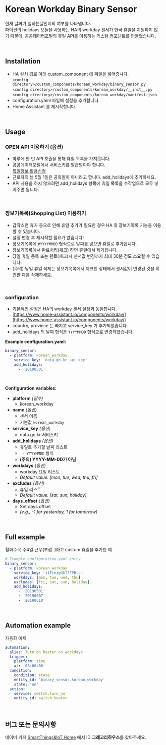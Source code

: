 # Korean Workday Binary Sensor



현재 날짜가 일하는날인지의 여부를 나타냅니다. \
파이썬의 holidays 모듈을 사용하는 HA의 workday 센서가 한국 휴일을 지원하지 않기 때문에, 공공데이터포털의 휴일 API를 이용하는 커스텀 컴포넌트를 만들었습니다.

<br>

## Installation

- HA 설치 경로 아래 custom_component 에 파일을 넣어줍니다. 
<br>`<config directory>/custom_components/korean_workday/binary_sensor.py`
<br>`<config directory>/custom_components/korean_workday/__init__.py`
<br>`<config directory>/custom_components/korean_workday/manifest.json`
- configuration.yaml 파일에 설정을 추가합니다.
- Home Assistant 를 재시작합니다.

<br>

## Usage

### OPEN API 이용하기 (옵션)
- 하루에 한 번 API 호출을 통해 휴일 목록을 가져옵니다. 
- 공공데이터포털에서 서비스키를 발급받아야 합니다.\
[특일정보 활용신청](https://www.data.go.kr/dataset/15012690/openapi.do)
- 근로자의 날 5월 1일은 공휴일이 아니라고 합니다. add_holidays에 추가하세요.
- API 사용을 하지 않으려면 add_holidays 항목에 휴일 목록을 수작업으로 모두 넣어주면 됩니다.

<br>

### 장보기목록(Shopping List) 이용하기
- 갑작스런 휴가 등으로 인해 휴일 추가가 필요한 경우 HA 의 장보기목록 기능을 이용할 수 있습니다. 
- 설정 변경 후 재시작할 필요가 없습니다!
- 장보기목록에 `#YYYYMMDD` 형식으로 날짜를 넣으면 휴일로 추가됩니다.
- 장보기목록에서 완료처리(체크) 하면 휴일에서 제거됩니다. 
- 당일 휴일 등록 또는 완료(체크)시 센서값 변경까지 최대 30분 정도 소요될 수 있습니다.
- (주의) 당일 휴일 삭제는 장보기목록에서 체크한 상태에서 센서값이 변경된 것을 확인한 다음 삭제하세요.

<br>

### configuration
- 기본적인 설정은 HA의 workday 센서 설정과 동일합니다.\
[https://www.home-assistant.io/components/workday/](https://www.home-assistant.io/components/workday/)
- country, province 는 빠지고 service_key 가 추가되었습니다.
- add_holidays 의 날짜 형식은 `YYYYMMDD` 형식으로 변경되었습니다.

**Example configuration.yaml:**
```yaml
binary_sensor:
  - platform: korean_workday
    service_key: 'data.go.kr api key'
    add_holidays:
      - '20190501'
```
<br>

**Configuration variables:**
- **platform** _(필수)_
    - korean_workday
- **name** _(옵션)_ 
    - 센서 이름
    - 기본값 `korean_workday`
- **service_key** _(옵션)_ 
    - data.go.kr 서비스키
- **add_holidays** _(옵션)_ 
    * 휴일로 추가할 날짜 리스트 
    * ` - YYYYMMDD` 형식
    * **(주의) YYYY-MM-DD가 아님**
- **workdays** _(옵션)_ 
    - workday 요일 리스트 
    - _Default value: [mon, tue, wed, thu, fri]_
- **excludes** _(옵션)_ 
    - 휴일 리스트 
    - _Default value: [sat, sun, holiday]_
- **days_offset** _(옵션)_ 
    - Set days offset
    - _(e.g., -1 for yesterday, 1 for tomorrow)_


<br>

## Full example
월화수목 주4일 근무(부럽..)하고 custom 휴일을 추가한 예

```yaml
# Example configuration.yaml entry
binary_sensor:
  - platform: korean_workday
    service_key: 'i1FinzgGkT7FPB...'
    workdays: [mon, tue, wed, thu]
    excludes: [fri, sat, sun, holiday]
    add_holidays: 
      - '20190501'
      - '20190607'
      - '20190610'
```      
<br>

## Automation example
자동화 예제

```yaml
automation:
  alias: Turn on heater on workdays
  trigger:
    platform: time
    at: '08:00:00'
  condition:
    condition: state
    entity_id: 'binary_sensor.korean_workday'
    state: 'on'
  action:
    service: switch.turn_on
    entity_id: switch.heater
```
<br>

## 버그 또는 문의사항
네이버 카페 [SmartThings&IoT Home](https://cafe.naver.com/stsmarthome/) 에서 ID **그레고리하우스**를 찾아주세요.


